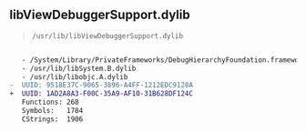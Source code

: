 ## libViewDebuggerSupport.dylib

> `/usr/lib/libViewDebuggerSupport.dylib`

```diff

   - /System/Library/PrivateFrameworks/DebugHierarchyFoundation.framework/DebugHierarchyFoundation
   - /usr/lib/libSystem.B.dylib
   - /usr/lib/libobjc.A.dylib
-  UUID: 9518E37C-9065-3896-A4FF-1212EDC9128A
+  UUID: 1AD2A8A3-F00C-35A9-AF10-31B628DF124C
   Functions: 268
   Symbols:   1784
   CStrings:  1906

```
